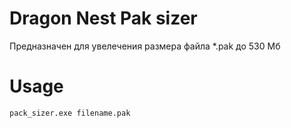 # Dragon Nest Pak sizer

Предназначен для увелечения размера файла  *.pak до 530 Мб

# Usage
```
pack_sizer.exe filename.pak
```
